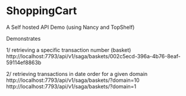 # ShoppingCart

A Self hosted API Demo (using Nancy and TopShelf) 

Demonstrates

1/ retrieving a specific transaction number (basket)
http://localhost:7793/api/v1/saga/baskets/002c5ecd-396a-4b76-8eaf-59114ef8863b


2/ retrieving transactions in date order for a given domain 
http://localhost:7793/api/v1/saga/baskets/?domain=10
http://localhost:7793/api/v1/saga/baskets/?domain=1